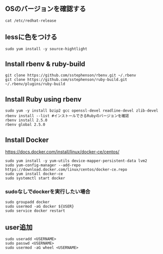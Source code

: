 ## OSのバージョンを確認する
```
cat /etc/redhat-release
```

## lessに色をつける
```
sudo yum install -y source-hightlight
```

## Install rbenv & ruby-build
```
git clone https://github.com/sstephenson/rbenv.git ~/.rbenv
git clone https://github.com/sstephenson/ruby-build.git ~/.rbenv/plugins/ruby-build
```

## Install Ruby using rbenv
```
sudo yum -y install bzip2 gcc openssl-devel readline-devel zlib-devel
rbenv install --list #インストールできるRubyのバージョンを確認
rbenv install 2.5.0
rbenv global 2.5.0
```

## Install Docker
https://docs.docker.com/install/linux/docker-ce/centos/

```
sudo yum install -y yum-utils device-mapper-persistent-data lvm2
sudo yum-config-manager --add-repo https://download.docker.com/linux/centos/docker-ce.repo
sudo yum install docker-ce
sudo systemctl start docker
```

### sudoなしでdockerを実行したい場合
```
sudo groupadd docker
sudo usermod -aG docker ${USER}
sudo service docker restart
```

## user追加
```
sudo useradd <USERNAME>
sudo passwd <USERNAME>
sudo usermod -aG wheel <USERNAME>
```
